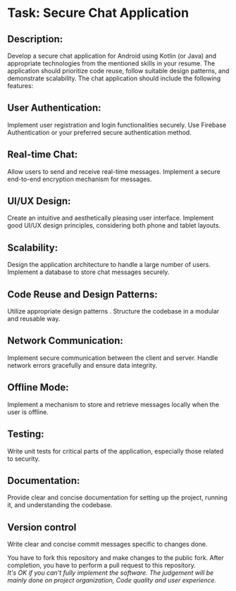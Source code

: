 # Task: Secure Chat Application

## Description:
Develop a secure chat application for Android using Kotlin (or Java) and appropriate technologies from the mentioned skills in your resume. The application should prioritize code reuse, follow suitable design patterns, and demonstrate scalability. The chat application should include the following features:

## User Authentication:
Implement user registration and login functionalities securely.
Use Firebase Authentication or your preferred secure authentication method.

## Real-time Chat:
Allow users to send and receive real-time messages.
Implement a secure end-to-end encryption mechanism for messages.

## UI/UX Design:
Create an intuitive and aesthetically pleasing user interface.
Implement good UI/UX design principles, considering both phone and tablet layouts.

## Scalability:
Design the application architecture to handle a large number of users.
Implement a database to store chat messages securely.

## Code Reuse and Design Patterns:
Utilize appropriate design patterns .
Structure the codebase in a modular and reusable way.

## Network Communication:
Implement secure communication between the client and server.
Handle network errors gracefully and ensure data integrity.

## Offline Mode:
Implement a mechanism to store and retrieve messages locally when the user is offline.

## Testing:
Write unit tests for critical parts of the application, especially those related to security.

## Documentation:
Provide clear and concise documentation for setting up the project, running it, and understanding the codebase.

## Version control
Write clear and concise commit messages specific to changes done.

You have to fork this repository and make changes to the public fork. After completion, you have to perform a pull request to this repository.\
*It's OK if you can't fully implement the software. The judgement will be mainly done on project organization, Code quality and user experience.* 
